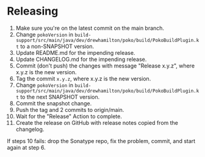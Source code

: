 # Releasing

 1. Make sure you're on the latest commit on the main branch.
 2. Change `pokoVersion` in `build-support/src/main/java/dev/drewhamilton/poko/build/PokoBuildPlugin.kt` to a non-SNAPSHOT version.
 3. Update README.md for the impending release.
 4. Update CHANGELOG.md for the impending release.
 5. Commit (don't push) the changes with message "Release x.y.z", where x.y.z is the new version.
 6. Tag the commit `x.y.z`, where x.y.z is the new version.
 7. Change `pokoVersion` in `build-support/src/main/java/dev/drewhamilton/poko/build/PokoBuildPlugin.kt` to the next SNAPSHOT version.
 8. Commit the snapshot change.
 9. Push the tag and 2 commits to origin/main.
10. Wait for the "Release" Action to complete.
11. Create the release on GitHub with release notes copied from the changelog.

If steps 10 fails: drop the Sonatype repo, fix the problem, commit, and start again at step 6.
